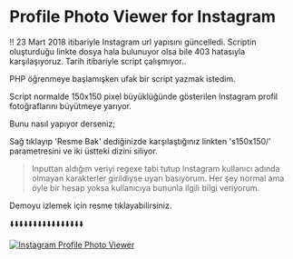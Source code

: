 # Profile Photo Viewer for Instagram


!! 23 Mart 2018 itibariyle Instagram url yapısını güncelledi. Scriptin oluşturduğu linkte dosya hala bulunuyor olsa bile 403 hatasıyla karşılaşıyoruz. Tarih itibariyle script çalışmıyor.. 

PHP öğrenmeye başlamışken ufak bir script yazmak istedim.

Script normalde 150x150 pixel büyüklüğünde gösterilen Instagram profil fotoğraflarını büyütmeye yarıyor.

Bunu nasıl yapıyor derseniz;

Sağ tıklayıp 'Resme Bak' dediğinizde karşılaştığınız linkten 's150x150/' parametresini ve iki üstteki dizini siliyor.

> Inputtan aldığım veriyi regexe tabi tutup Instagram kullanıcı adında olmayan karakterler girildiyse uyarı basıyorum. Her şey normal ama öyle bir hesap yoksa kullanıcıya bununla ilgili bilgi veriyorum.

Demoyu izlemek için resme tıklayabilirsiniz.

⬇️⬇️⬇️⬇️⬇️⬇️⬇️⬇️⬇️⬇️⬇️⬇️⬇️⬇️⬇️⬇️

[![Instagram Profile Photo Viewer](https://img.youtube.com/vi/VlUQ61-QOJk/maxresdefault.jpg)](https://www.youtube.com/watch?v=VlUQ61-QOJk)
